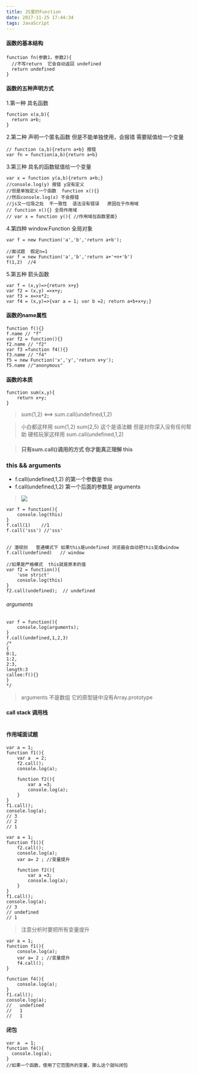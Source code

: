 ```yaml
---
title: JS里的Function
date: 2017-11-25 17:44:34
tags: JavaScript
---
```


#### 函数的基本结构
```
function fn(参数1，参数2){
  //不写return  它会自动返回 undefined  
  return undefined
}
```
#### 函数的五种声明方式
1.第一种  具名函数
```
function x(a,b){
  return a+b;
}
```
2.第二种 声明一个匿名函数 但是不能单独使用，会报错
需要赋值给一个变量
```
// function (a,b){return a+b} 报错
var fn = function(a,b){return a+b}
```
3.第三种 具名的函数赋值给一个变量
```
var x = function y(a,b){return a+b;}
//console.log(y) 报错 y没有定义
//但是单独定义一个函数  function x(){}  
//然后console.log(x) 不会报错
//js又一垃圾之处  不一致性  语法没有错误   原因在于作用域 
// function x(){} 全局作用域
// var x = function y(){ //作用域在函数里面}

```
4.第四种 window.Function 全局对象
```
var f = new Function('a','b','return a+b');

//面试题  假定n=1
var f = new Function('a','b','return a+'+n+'b')
f(1,2)  //4
```
5.第五种 箭头函数
```
var f = (x,y)=>{return x+y}
var f2 = (x,y) =>x+y;
var f3 = x=>x*2;
var f4 = (x,y)=>{var a = 1; var b =2; return a+b+x+y;}
```
#### 函数的name属性
```
function f(){}
f.name // "f"
var f2 = function(){}
f2.name // "f2"
var f3 =function f4(){}
f3.name // "f4"
f5 = new Function('x','y','return x+y');
f5.name //"anonymous"
```
#### 函数的本质
```
function sum(x,y){
    return x+y;
}
```
>  sum(1,2)      <==>     sum.call(undefined,1,2)

>  小白都这样用 sum(1,2)   sum(2,5)  这个是语法糖 但是对你深入没有任何帮助
 硬核玩家这样用  sum.call(undefined,1,2)  

>#### 只有sum.call()调用的方式  你才能真正理解  this

### this && arguments
- f.call(undefined,1,2) 的第一个参数是 this
- f.call(undefined,1,2) 第一个后面的参数是 arguments
>![](https://sltrust.github.io/note/img/note026_1.png)
```
var f = function(){
    console.log(this)
}
f.call(1)    //1
f.call('sss') //'sss'


// 潜规则   普通模式下 如果this是undefined 浏览器会自动把this变成window
f.call(undefined)   // window

//如果是严格模式  this就是原本的值
var f2 = function(){
    'use strict'
    console.log(this)
}
f2.call(undefined);  // undefined
```
###### arguments
```
var f = function(){
    console.log(arguments);
}
f.call(undefined,1,2,3)    
/*
{
0:1,
1:2,
2:3,
length:3
callee:f(){}
}
*/
```
> arguments 不是数组 它的原型链中没有Array.prototype

#### call stack 调用栈
```

```

#### 作用域面试题
```
var a = 1;
function f1(){
    var a  = 2;
    f2.call();
    console.log(a);
    
    function f2(){
        var a =3;
        console.log(a);
    }
}
f1.call();
console.log(a);
// 3
// 2
// 1
```

```
var a = 1;
function f1(){
    f2.call();
    console.log(a);
    var a= 2 ; //变量提升
    
    function f2(){
        var a =3;
        console.log(a);
    }
}
f1.call();
console.log(a);
// 3
// undefined
// 1
```
> 注意分析时要把所有变量提升

```
var a = 1;
function f1(){
    console.log(a);
    var a= 2 ; //变量提升
    f4.call();
}

function f4(){
    console.log(a);
}
f1.call();
console.log(a);
//   undefined
//   1
//   1
```

#### 闭包
```
var a  = 1;
function f4(){
  console.log(a);
}
//如果一个函数，使用了它范围外的变量，那么这个就叫闭包
```

